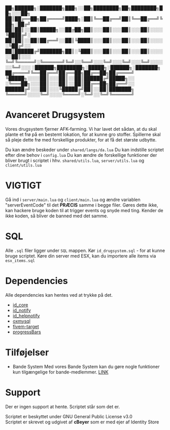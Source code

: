 
██╗██████╗░███████╗███╗░░██╗████████╗██╗████████╗██╗░░░██╗
██║██╔══██╗██╔════╝████╗░██║╚══██╔══╝██║╚══██╔══╝╚██╗░██╔╝
██║██║░░██║█████╗░░██╔██╗██║░░░██║░░░██║░░░██║░░░░╚████╔╝░
██║██║░░██║██╔══╝░░██║╚████║░░░██║░░░██║░░░██║░░░░░╚██╔╝░░
██║██████╔╝███████╗██║░╚███║░░░██║░░░██║░░░██║░░░░░░██║░░░
╚═╝╚═════╝░╚══════╝╚═╝░░╚══╝░░░╚═╝░░░╚═╝░░░╚═╝░░░░░░╚═╝░░░
░██████╗████████╗░█████╗░██████╗░███████╗
██╔════╝╚══██╔══╝██╔══██╗██╔══██╗██╔════╝
╚█████╗░░░░██║░░░██║░░██║██████╔╝█████╗░░
░╚═══██╗░░░██║░░░██║░░██║██╔══██╗██╔══╝░░
██████╔╝░░░██║░░░╚█████╔╝██║░░██║███████╗
╚═════╝░░░░╚═╝░░░░╚════╝░╚═╝░░╚═╝╚══════╝

# Avanceret Drugsystem
Vores drugsystem fjerner AFK-farming. Vi har lavet det sådan, at du skal plante et frø på en bestemt lokation, for at kunne gro stoffer.
Spillerne skal så pleje dette frø med forskellige produkter, for at få det største udbytte.

Du kan ændre beskeder under `shared/langs/da.lua`
Du kan indstille scriptet efter dine behov i `config.lua`
Du kan ændre de forskellige funktioner der bliver brugt i scriptet i hhv. `shared/utils.lua`, `server/utils.lua` og `client/utils.lua`

# __VIGTIGT__
Gå ind i `server/main.lua` og `client/main.lua` og ændre variablen "serverEventCode" til det **PRÆCIS** samme i begge filer.
Gøres dette ikke, kan hackere bruge koden til at trigger events og snyde med ting. Kender de ikke koden, så bliver de banned med det samme.

# SQL
Alle `.sql` filer ligger under `SQL` mappen.
Kør `id_drugsystem.sql` - for at kunne bruge scriptet.
Køre din server med ESX, kan du importere alle items via `esx_items.sql`

# Dependencies
Alle dependencies kan hentes ved at trykke på det.
  - [id_core](https://github.com/cBeyerDK/id_core)
  - [id_notify](https://github.com/cBeyerDK/skeexsNotify/archive/refs/heads/main.zip) 
  - [id_helpnotify](https://github.com/cBeyerDK/cd_drawtextui/archive/refs/heads/main.zip)
  - [oxmysql](https://github.com/overextended/oxmysql/releases)
  - [fivem-target](https://github.com/cBeyerDK/fivem-target/archive/refs/heads/main.zip)
  - [progressBars](https://github.com/cBeyerDK/progressBars/archive/refs/heads/master.zip)

# Tilføjelser
- Bande System
    Med vores Bande System kan du gøre nogle funktioner kun tilgængelige for bande-medlemmer. [LINK](https://github.com/cBeyerDK/id_gangsystem/releases)

# Support
Der er ingen support at hente. Scriptet står som det er.

Scriptet er beskyttet under GNU General Public License v3.0 <br />
Scriptet er skrevet og udgivet af **cBeyer** som er med ejer af Identity Store
